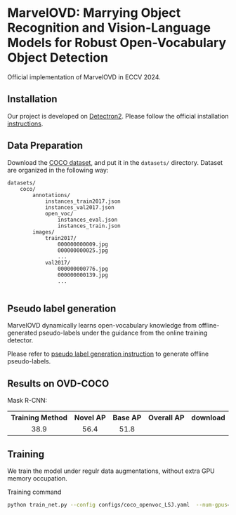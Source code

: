 # MarvelOVD: Marrying Object Recognition and Vision-Language Models for Robust Open-Vocabulary Object Detection
Official implementation of MarvelOVD in ECCV 2024.

## Installation

Our project is developed on [Detectron2](https://github.com/facebookresearch/detectron2).
Please follow the official installation [instructions](https://github.com/facebookresearch/detectron2/blob/main/INSTALL.md).


## Data Preparation

Download the [COCO dataset](https://cocodataset.org/#home), and put it in the `datasets/` directory.
Dataset are organized in the following way:
```bazaar
datasets/
    coco/
        annotations/
            instances_train2017.json
            instances_val2017.json
            open_voc/
                instances_eval.json
                instances_train.json
        images/
            train2017/
                000000000009.jpg
                000000000025.jpg
                ...
            val2017/
                000000000776.jpg
                000000000139.jpg
                ...
        
```

## Pseudo label generation

MarvelOVD dynamically learns open-vocabulary knowledge from offline-generated pseudo-labels under the guidance from the online training detector.

Please refer to [pseudo label generation instruction](https://github.com/xiaofeng94/VL-PLM_for_detection/blob/main/PL_GENERATION.md) to generate offline pseudo-labels.

## Results on OVD-COCO
Mask R-CNN:
<table><tbody>
<!-- START TABLE -->
<!-- TABLE HEADER -->
<th valign="bottom">Training Method</th>
<th valign="bottom">Novel AP</th>
<th valign="bottom">Base AP</th>
<th valign="bottom">Overall AP</th>
<th valign="bottom">download</th>
<!-- TABLE BODY -->
<!-- ROW: with LSJ -->
 <tr>
<td align="center">38.9</td>
<td align="center">56.4</td>
<td align="center">51.8</td>
</tr>

</tbody></table>

## Training
We train the model under regulr data augmentations, without extra GPU memory occupation.

Training command
```bash 
python train_net.py --config configs/coco_openvoc_LSJ.yaml  --num-gpus=4
```
